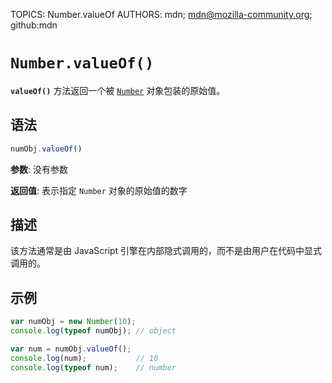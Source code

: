 TOPICS: Number.valueOf
AUTHORS: mdn; mdn@mozilla-community.org; github:mdn

# `Number.valueOf()`

**`valueOf()`** 方法返回一个被 [`Number`](/zh-hans/webfrontend/Number) 对象包装的原始值。

## 语法

```javascript
numObj.valueOf()
```

**参数**: 没有参数

**返回值**: 表示指定 `Number` 对象的原始值的数字

## 描述

该方法通常是由 JavaScript 引擎在内部隐式调用的，而不是由用户在代码中显式调用的。

## 示例

```javascript
var numObj = new Number(10);
console.log(typeof numObj); // object

var num = numObj.valueOf();
console.log(num);           // 10
console.log(typeof num);    // number
```
